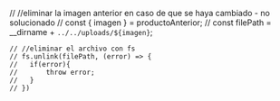 // //eliminar la imagen anterior en caso de que se haya cambiado - no solucionado
    // const { imagen } = productoAnterior;
    // const filePath = __dirname + `../../uploads/${imagen}`;

    // //eliminar el archivo con fs
    // fs.unlink(filePath, (error) => {
    //   if(error){
    //       throw error;
    //   }
    // })